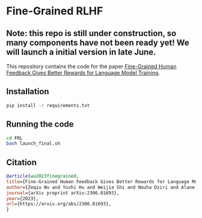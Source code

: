 # Fine-Grained RLHF

## Note: this repo is still under construction, so many components have not been ready yet! We will launch a initial version in late June.

This repository contains the code for the paper [Fine-Grained Human Feedback Gives Better Rewards for Language Model Training](https://arxiv.org/abs/2306.01693).

## Installation

```bash
pip install -r requirements.txt
```


## Running the code
```bash
cd FRL
bash launch_final.sh
```

## Citation

```bibtex
@article{wu2023finegrained,
title={Fine-Grained Human Feedback Gives Better Rewards for Language Model Training},
author={Zeqiu Wu and Yushi Hu and Weijia Shi and Nouha Dziri and Alane Suhr and Prithviraj Ammanabrolu and Noah A. Smith and Mari Ostendorf and Hannaneh Hajishirzi},
journal={arXiv preprint arXiv:2306.01693},
year={2023},
url={https://arxiv.org/abs/2306.01693},
}
```

